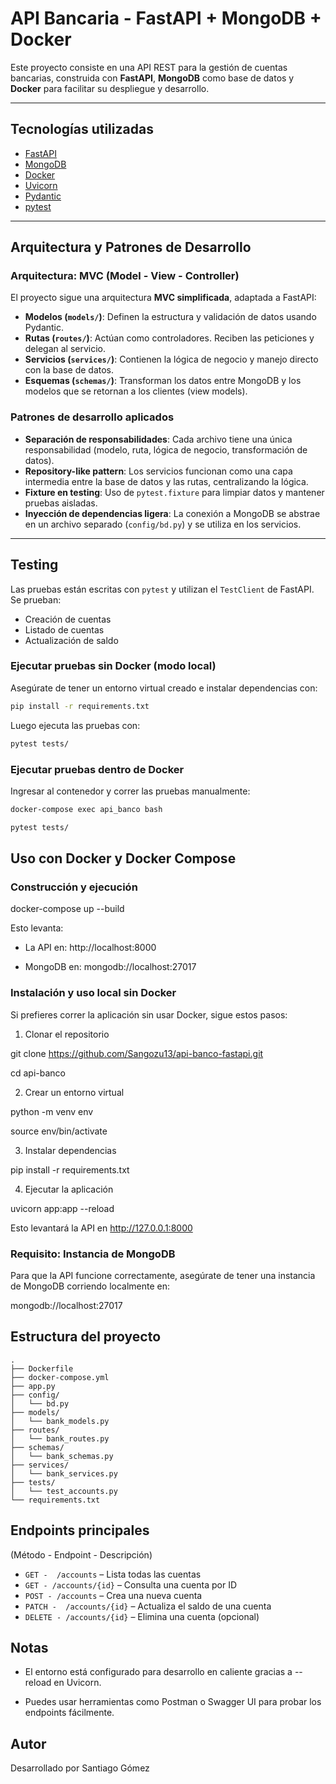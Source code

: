 # API Bancaria - FastAPI + MongoDB + Docker

Este proyecto consiste en una API REST para la gestión de cuentas bancarias, construida con **FastAPI**, **MongoDB** como base de datos y **Docker** para facilitar su despliegue y desarrollo.

---

## Tecnologías utilizadas

- [FastAPI](https://fastapi.tiangolo.com/)
- [MongoDB](https://www.mongodb.com/)
- [Docker](https://www.docker.com/)
- [Uvicorn](https://www.uvicorn.org/)
- [Pydantic](https://docs.pydantic.dev/)
- [pytest](https://docs.pytest.org/)

---

## Arquitectura y Patrones de Desarrollo

### Arquitectura: **MVC (Model - View - Controller)**

El proyecto sigue una arquitectura **MVC simplificada**, adaptada a FastAPI:

- **Modelos (`models/`)**: Definen la estructura y validación de datos usando Pydantic.
- **Rutas (`routes/`)**: Actúan como controladores. Reciben las peticiones y delegan al servicio.
- **Servicios (`services/`)**: Contienen la lógica de negocio y manejo directo con la base de datos.
- **Esquemas (`schemas/`)**: Transforman los datos entre MongoDB y los modelos que se retornan a los clientes (view models).


### Patrones de desarrollo aplicados

- **Separación de responsabilidades**: Cada archivo tiene una única responsabilidad (modelo, ruta, lógica de negocio, transformación de datos).
- **Repository-like pattern**: Los servicios funcionan como una capa intermedia entre la base de datos y las rutas, centralizando la lógica.
- **Fixture en testing**: Uso de `pytest.fixture` para limpiar datos y mantener pruebas aisladas.
- **Inyección de dependencias ligera**: La conexión a MongoDB se abstrae en un archivo separado (`config/bd.py`) y se utiliza en los servicios.


---


## Testing

Las pruebas están escritas con `pytest` y utilizan el `TestClient` de FastAPI. Se prueban:

- Creación de cuentas
- Listado de cuentas
- Actualización de saldo

### Ejecutar pruebas sin Docker (modo local)

Asegúrate de tener un entorno virtual creado e instalar dependencias con:

```bash
pip install -r requirements.txt
``` 

Luego ejecuta las pruebas con:

```bash
pytest tests/
``` 

### Ejecutar pruebas dentro de Docker

Ingresar al contenedor y correr las pruebas manualmente:

```bash
docker-compose exec api_banco bash
``` 

```bash
pytest tests/
``` 

## Uso con Docker y Docker Compose

### Construcción y ejecución

docker-compose up --build

Esto levanta:

- La API en: http://localhost:8000

- MongoDB en: mongodb://localhost:27017

### Instalación y uso local sin Docker

Si prefieres correr la aplicación sin usar Docker, sigue estos pasos:

1. Clonar el repositorio

git clone https://github.com/Sangozu13/api-banco-fastapi.git

cd api-banco

2. Crear un entorno virtual

python -m venv env

source env/bin/activate

3. Instalar dependencias

pip install -r requirements.txt

4. Ejecutar la aplicación

uvicorn app:app --reload


Esto levantará la API en http://127.0.0.1:8000

### Requisito: Instancia de MongoDB

Para que la API funcione correctamente, asegúrate de tener una instancia de MongoDB corriendo localmente en:

mongodb://localhost:27017


## Estructura del proyecto

```plaintext
.
├── Dockerfile
├── docker-compose.yml
├── app.py
├── config/
│   └── bd.py
├── models/
│   └── bank_models.py
├── routes/
│   └── bank_routes.py
├── schemas/
│   └── bank_schemas.py
├── services/
│   └── bank_services.py
├── tests/
│   └── test_accounts.py
└── requirements.txt
```

## Endpoints principales

(Método - Endpoint - Descripción)

- `GET -  /accounts` – Lista todas las cuentas  
- `GET - /accounts/{id}` – Consulta una cuenta por ID  
- `POST - /accounts` – Crea una nueva cuenta  
- `PATCH -  /accounts/{id}` – Actualiza el saldo de una cuenta  
- `DELETE - /accounts/{id}` – Elimina una cuenta (opcional)  


## Notas
- El entorno está configurado para desarrollo en caliente gracias a --reload en Uvicorn.

- Puedes usar herramientas como Postman o Swagger UI para probar los endpoints fácilmente.

## Autor

Desarrollado por Santiago Gómez